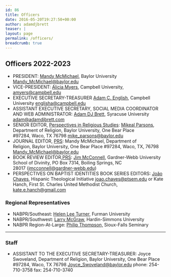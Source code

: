 ```yaml
---
id: 86
title: Officers
date: 2016-05-20T19:27:50+00:00
author: adamdjbrett
teaser: |
layout: page
permalink: /officers/
breadcrumb: true
---
```

## Officers 2022-2023

  * PRESIDENT: [Mandy McMichael](https://www.baylor.edu/religion/index.php?id=942982), Baylor University <a href="mailto:{{ site.mandy | encode_email }}">Mandy_McMichael@baylor.edu</a>
  * VICE-PRESIDENT: [Alicia Myers](https://directory.campbell.edu/people/alicia-myers/), Campbell University, <a href="mailto:{{ site.campbell | encode_email }}">amyers@campbell.edu</a>
  * EXECUTIVE SECRETARY-TREASURER [Adam C. English](https://directory.campbell.edu/people/adam-c-english/), Campbell University <a href="mailto:{{ site.englisha | encode_email }}">englisha@campbell.edu</a>
  * ASSISTANT EXECUTIVE SECRETARY, SOCIAL MEDIA COORDINATOR AND WEB ADMINISTRATOR: [Adam DJ Brett](http://adamdjbrett.com), Syracuse University <a href="mailto:{{ site.adam | encode_email }}">adam@adamdjbrett.com</a>
  * SENIOR EDITOR, [Perspectives in Religious Studies](http://baylor.edu/prs): [Mikeal Parsons](http://www.baylor.edu/religion/index.php?id=931782), Department of Religion, Baylor University, One Bear Place #97284, Waco, TX 76798 <a href="mailto:{{ site.mike | encode_email }}">mike_parsons@baylor.edu</a>
  * JOURNAL EDITOR, [PRS](http://baylor.edu/prs): Mandy McMichael, Department of Religion, Baylor University, One Bear Place #97284, Waco, TX, 76798 <a href="mailto:{{ site.mandy | encode_email }}">Mandy_McMichael@baylor.edu</a>
  * BOOK REVIEW EDITOR,[PRS](http://baylor.edu/prs/): [Jim McConnell](https://gardner-webb.edu/people/dr-jim-mcconnell/), Gardner-Webb University School of Divinity, PO Box 7314, Boiling Springs, NC 28017 (<jmcconnell@gardner-webb.edu>)
  * PERSPECTIVES ON BAPTIST IDENTITIES BOOK SERIES EDITORS: [João Chaves](https://hti.ptsem.edu/joao-chaves/), Hispanic Theological Initiative <a href="mailto:{{ site.joao | encode_email }}">joao.chaves@ptsem.edu</a> or Kate Hanch, First St. Charles United Methodist Church, <a href="mailto:{{ site.kate | encode_email }}">kate.e.hanch@gmail.com</a>

### Regional Representatives

  * NABPR/Southeast: [Helen Lee Turner](http://www.furman.edu/academics/Religion/Meet-Our-Faculty/Pages/default.aspx), Furman University
  * NABPR/Southwest: [Larry McGraw](https://www.hsutx.edu/faculty-profile/logsdon/mcgraw-larry/), Hardin-Simmons University
  * NABPR Region-At-Large: [Philip Thompson,](https://sfseminary.edu/about-the-seminary/faculty-and-staff/philip-thompson/) Sioux-Falls Seminary

***

### Staff

  * ASSISTANT TO THE EXECUTIVE SECRETARY-TREASURER: Joyce Swoveland, Department of Religion, Baylor University, One Bear Place #97284, Waco, TX 76798 <a href="mailto:{{ site.joyce | encode_email }}">Joyce_Swoveland@baylor.edu</a> phone: 254-710-3758 fax: 254-710-3740
